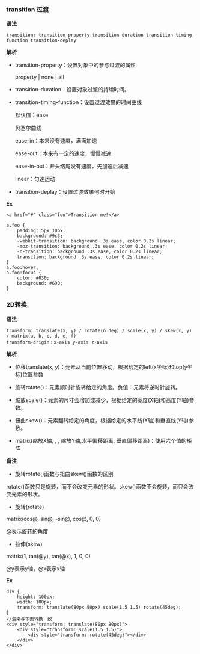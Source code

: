 ### transition 过渡

**语法**
````
transition: transition-property transition-duration transition-timing-function transition-deplay
````

**解析**
* transition-property：设置对象中的参与过渡的属性

    property | none | all

* transition-duration：设置对象过渡的持续时间。

* transition-timing-function：设置过渡效果的时间曲线

    默认值：ease

    贝塞尔曲线

    ease-in：本来没有速度，满满加速

    ease-out：本来有一定的速度，慢慢减速

    ease-in-out：开头结尾没有速度，先加速后减速

    linear：匀速运动

* transition-deplay：设置过渡效果何时开始

**Ex**
````
<a href="#" class="foo">Transition me!</a>

a.foo {
    padding: 5px 10px;
    background: #9c3;
    -webkit-transition: background .3s ease, color 0.2s linear;
    -moz-transition: background .3s ease, color 0.2s linear;
    -o-transition: background .3s ease, color 0.2s linear;
    transition: background .3s ease, color 0.2s linear;
}
a.foo:hover,
a.foo:focus {
    color: #030;
    background: #690;
}
````

### 2D转换

**语法**
````
transform: translate(x, y) / rotate(n deg) / scale(x, y) / skew(x, y) / matrix(a, b, c, d, e, f)
transform-origin：x-axis y-axis z-axis
````

**解析**
* 位移translate(x, y)：元素从当前位置移动，根据给定的left(x坐标)和top(y坐标)位置参数

* 旋转rotate()：元素顺时针旋转给定的角度。负值：元素将逆时针旋转。

* 缩放scale()：元素的尺寸会增加或减少，根据给定的宽度(X轴)和高度(Y轴)参数。

* 扭曲skew()：元素翻转给定的角度，根据给定的水平线(X轴)和垂直线(Y轴)参数。

* matrix(缩放X轴, , , 缩放Y轴,水平偏移距离, 垂直偏移距离)：使用六个值的矩阵

**备注**
* 旋转rotate()函数与扭曲skew()函数的区别

rotate()函数只是旋转，而不会改变元素的形状。skew()函数不会旋转，而只会改变元素的形状。

* 旋转(rotate)

matrix(cos@, sin@, -sin@, cos@, 0, 0)

@表示旋转的角度

* 拉伸(skew)

matrix(1, tan(@y), tan(@x), 1, 0, 0)

@y表示y轴，@x表示x轴

**Ex**
````
div {
    height: 100px;
    width: 100px;
    transform: translate(80px 80px) scale(1.5 1.5) rotate(45deg);
}
//渲染与下面转换一致
<div style="transform: translate(80px 80px)">
    <div style="transform: scale(1.5 1.5)">
        <div style="transform: rotate(45deg)"></div>
    </div>
</div>
````






